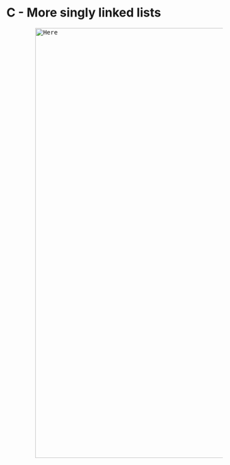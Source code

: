 <!DOCTYPE html>
<html>
	<body>
		<h1> <strong>C - More singly linked lists </strong></h1>
		<pre>
		<img style = "width: 1000px; height: 1000px;" src = "https://www.w3resource.com/w3r_images/linked-list-single-in-c.png" alt = "Here">
		</pre>
	</body>	
</html>
